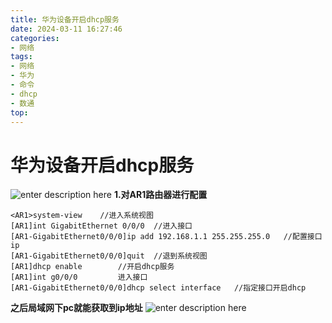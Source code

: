 ```yaml
---
title: 华为设备开启dhcp服务
date: 2024-03-11 16:27:46
categories: 
- 网络
tags: 
- 网络
- 华为
- 命令
- dhcp
- 数通
top: 
---
```

# 华为设备开启dhcp服务

![enter description here](https://picture.tanglx.cn/web/2024/1710146368786.png)
**1.对AR1路由器进行配置**
``` routeros?linenums
<AR1>system-view 	//进入系统视图
[AR1]int GigabitEthernet 0/0/0	//进入接口
[AR1-GigabitEthernet0/0/0]ip add 192.168.1.1 255.255.255.0   //配置接口ip
[AR1-GigabitEthernet0/0/0]quit	//退到系统视图
[AR1]dhcp enable		//开启dhcp服务
[AR1]int g0/0/0			进入接口
[AR1-GigabitEthernet0/0/0]dhcp select interface   //指定接口开启dhcp
```



**之后局域网下pc就能获取到ip地址**
![enter description here](https://picture.tanglx.cn/web/2024/1710146299692.png)